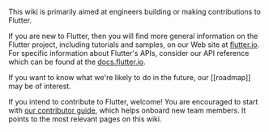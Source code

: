 This wiki is primarily aimed at engineers building or making contributions to Flutter.

If you are new to Flutter, then you will find more general information on the Flutter project, including tutorials and samples, on our Web site at [flutter.io](https://flutter.io). For specific information about Flutter's APIs, consider our API reference which can be found at the [docs.flutter.io](https://docs.flutter.io/).

If you want to know what we're likely to do in the future, our [[roadmap]] may be of interest.

If you intend to contribute to Flutter, welcome! You are encouraged to start with [our contributor guide](https://github.com/flutter/flutter/blob/master/CONTRIBUTING.md), which helps onboard new team members. It points to the most relevant pages on this wiki.
